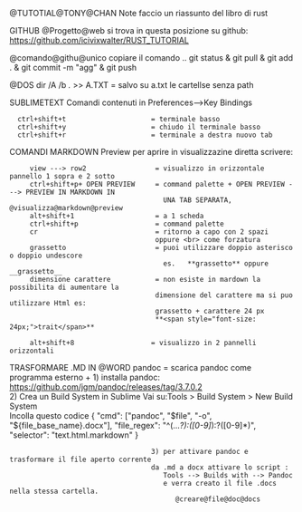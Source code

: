 @TUTOTIAL@TONY@CHAN
   Note
      faccio un riassunto del libro di rust

GITHUB
   @Progetto@web
      si trova in questa posizione su github:
         https://github.com/icivixwalter/RUST_TUTORIAL

   @comando@githu@unico
      copiare il comando ..
         git status & git pull & git add . & git commit -m "agg" & git push

@DOS
     dir /A /b *.*  >> A.TXT           = salvo su a.txt le cartellse senza path

SUBLIMETEXT
   Comandi contenuti in Preferences-->Key Bindings

      ctrl+shift+t                     = terminale basso
      ctrl+shift+y                     = chiudo il terminale basso
      ctrl+shift+r                     = terminale a destra nuovo tab

COMANDI MARKDOWN 
   Preview
      per aprire in visualizzazine diretta scrivere:

         view ---> row2                 = visualizzo in orizzontale pannello 1 sopra e 2 sotto
         ctrl+shift+p+ OPEN PREVIEW     = command palette + OPEN PREVIEW ---> PREVIEW IN MARKDOWN IN 
                                          UNA TAB SEPARATA,   @visualizza@markdown@preview
         alt+shift+1                    = a 1 scheda
         ctrl+shift+p                   = command palette
         cr                             = ritorno a capo con 2 spazi
                                        oppure <br> come forzatura
         grassetto                      = puoi utilizzare doppio asterisco o doppio undescore
                                          es.   **grassetto** oppure __grassetto__
         dimensione carattere           = non esiste in mardown la possibilita di aumentare la   
                                        dimensione del carattere ma si puo utilizzare Html es:  
                                        grassetto + carattere 24 px
                                        **<span style="font-size: 24px;">trait</span>**

         alt+shift+8                   = visualizzo in 2 pannelli orizzontali



TRASFORMARE .MD IN @WORD
         pandoc                        = scarica pandoc come programma esterno +
                                       1) installa pandoc: https://github.com/jgm/pandoc/releases/tag/3.7.0.2   
                                       2) Crea un Build System in Sublime
                                          Vai su:Tools > Build System > New Build System  
                                          Incolla questo codice
                                             {
                                              "cmd": ["pandoc", "$file", "-o", "${file_base_name}.docx"],
                                              "file_regex": "^(...*?):([0-9]*):?([0-9]*)",
                                              "selector": "text.html.markdown"
                                             }

                                       3) per attivare pandoc e trasformare il file aperto corrente  
                                       da .md a docx attivare lo script :  
                                          Tools --> Builds with --> Pandoc
                                          e verra creato il file .docs nella stessa cartella.
                                             @creare@file@doc@docs
                                          


                                    
